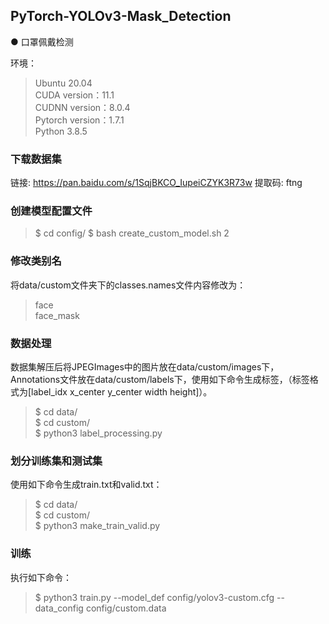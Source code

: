 ## PyTorch-YOLOv3-Mask_Detection
● 口罩佩戴检测

环境：  
>Ubuntu 20.04  
>CUDA version：11.1  
>CUDNN version：8.0.4  
>Pytorch version：1.7.1  
>Python 3.8.5  

### 下载数据集
链接: https://pan.baidu.com/s/1SqjBKCO_IupeiCZYK3R73w 提取码: ftng
### 创建模型配置文件
> $ cd config/ 
> $ bash create_custom_model.sh 2  
### 修改类别名  
将data/custom文件夹下的classes.names文件内容修改为：    
> face  
> face_mask  
### 数据处理
   数据集解压后将JPEGImages中的图片放在data/custom/images下，Annotations文件放在data/custom/labels下，使用如下命令生成标签，（标签格式为[label_idx x_center y_center width height]）。
> $ cd data/  
> $ cd custom/  
> $ python3 label_processing.py  
### 划分训练集和测试集
使用如下命令生成train.txt和valid.txt：  
> $ cd data/  
> $ cd custom/  
> $ python3 make_train_valid.py   

### 训练  
执行如下命令：
> $ python3 train.py --model_def config/yolov3-custom.cfg --data_config config/custom.data
